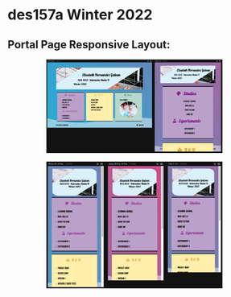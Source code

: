 # des157a Winter 2022

## Portal Page Responsive Layout:
<p align="center">
  <img src="images/portalHome.png" width="350" alt="desktop and tablet screens">
</p>
<p align="center">
  <img src="images/mobileView.png" width="350" alt="mobile screens">
</p>